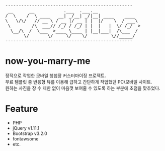 
<pre>------------------------------------------------
 __      __           .___  .___.__                
/  \    /  \ ____   __| _/__| _/|__| ____    ____  
\   \/\/   // __ \ / __ |/ __ | |  |/    \  / ___\ 
 \        /\  ___// /_/ / /_/ | |  |   |  \/ /_/  >
  \__/\  /  \___  >____ \____ | |__|___|  /\___  / 
       \/       \/     \/    \/         \//_____/  
------------------------------------------------</pre>

# now-you-marry-me
정적으로 작업한 모바일 청첩장 커스터마이징 프로젝트. <br />
무료 템플릿 중 반응형 뷰를 이용해 급하고 간단하게 작업했던 PC/모바일 사이트. <br />
원하는 사진을 장 수 제한 없이 마음껏 보여줄 수 있도록 하는 부분에 초점을 맞추었다. 

# Feature
- PHP
- jQuery v1.11.1
- Bootstrap v3.2.0
- fontawsome
- etc.
